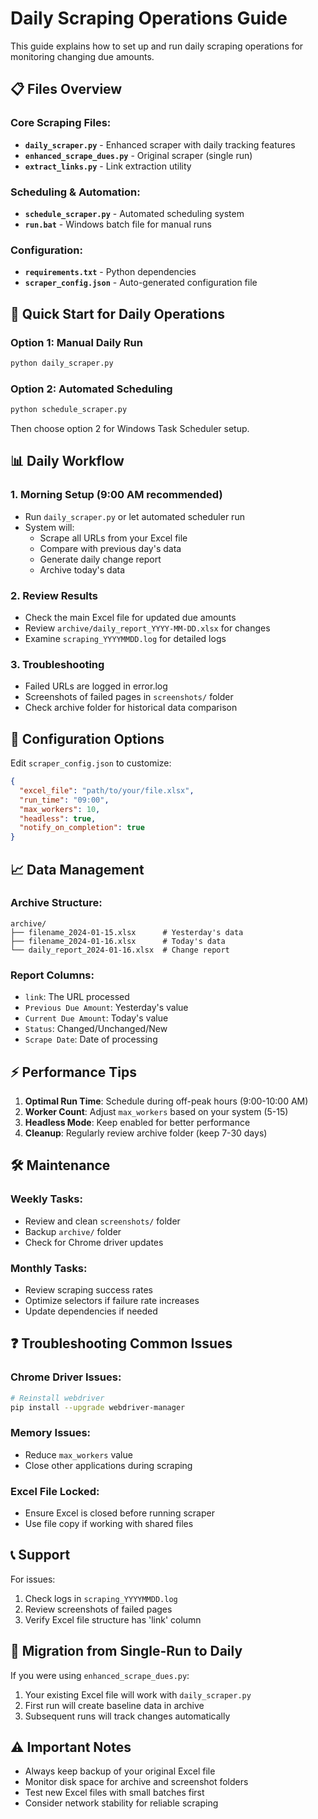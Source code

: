 # Daily Scraping Operations Guide

This guide explains how to set up and run daily scraping operations for monitoring changing due amounts.

## 📋 Files Overview

### Core Scraping Files:
- **`daily_scraper.py`** - Enhanced scraper with daily tracking features
- **`enhanced_scrape_dues.py`** - Original scraper (single run)
- **`extract_links.py`** - Link extraction utility

### Scheduling & Automation:
- **`schedule_scraper.py`** - Automated scheduling system
- **`run.bat`** - Windows batch file for manual runs

### Configuration:
- **`requirements.txt`** - Python dependencies
- **`scraper_config.json`** - Auto-generated configuration file

## 🚀 Quick Start for Daily Operations

### Option 1: Manual Daily Run
```bash
python daily_scraper.py
```

### Option 2: Automated Scheduling
```bash
python schedule_scraper.py
```
Then choose option 2 for Windows Task Scheduler setup.

## 📊 Daily Workflow

### 1. **Morning Setup** (9:00 AM recommended)
- Run `daily_scraper.py` or let automated scheduler run
- System will:
  - Scrape all URLs from your Excel file
  - Compare with previous day's data
  - Generate daily change report
  - Archive today's data

### 2. **Review Results**
- Check the main Excel file for updated due amounts
- Review `archive/daily_report_YYYY-MM-DD.xlsx` for changes
- Examine `scraping_YYYYMMDD.log` for detailed logs

### 3. **Troubleshooting**
- Failed URLs are logged in error.log
- Screenshots of failed pages in `screenshots/` folder
- Check archive folder for historical data comparison

## 🔧 Configuration Options

Edit `scraper_config.json` to customize:

```json
{
  "excel_file": "path/to/your/file.xlsx",
  "run_time": "09:00",
  "max_workers": 10,
  "headless": true,
  "notify_on_completion": true
}
```

## 📈 Data Management

### Archive Structure:
```
archive/
├── filename_2024-01-15.xlsx      # Yesterday's data
├── filename_2024-01-16.xlsx      # Today's data
└── daily_report_2024-01-16.xlsx  # Change report
```

### Report Columns:
- `link`: The URL processed
- `Previous Due Amount`: Yesterday's value
- `Current Due Amount`: Today's value  
- `Status`: Changed/Unchanged/New
- `Scrape Date`: Date of processing

## ⚡ Performance Tips

1. **Optimal Run Time**: Schedule during off-peak hours (9:00-10:00 AM)
2. **Worker Count**: Adjust `max_workers` based on your system (5-15)
3. **Headless Mode**: Keep enabled for better performance
4. **Cleanup**: Regularly review archive folder (keep 7-30 days)

## 🛠️ Maintenance

### Weekly Tasks:
- Review and clean `screenshots/` folder
- Backup `archive/` folder
- Check for Chrome driver updates

### Monthly Tasks:
- Review scraping success rates
- Optimize selectors if failure rate increases
- Update dependencies if needed

## ❓ Troubleshooting Common Issues

### Chrome Driver Issues:
```bash
# Reinstall webdriver
pip install --upgrade webdriver-manager
```

### Memory Issues:
- Reduce `max_workers` value
- Close other applications during scraping

### Excel File Locked:
- Ensure Excel is closed before running scraper
- Use file copy if working with shared files

## 📞 Support

For issues:
1. Check logs in `scraping_YYYYMMDD.log`
2. Review screenshots of failed pages
3. Verify Excel file structure has 'link' column

## 🔄 Migration from Single-Run to Daily

If you were using `enhanced_scrape_dues.py`:
1. Your existing Excel file will work with `daily_scraper.py`
2. First run will create baseline data in archive
3. Subsequent runs will track changes automatically

## ⚠️ Important Notes

- Always keep backup of your original Excel file
- Monitor disk space for archive and screenshot folders  
- Test new Excel files with small batches first
- Consider network stability for reliable scraping
